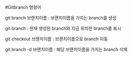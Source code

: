 #Gitbranch 명령어 

git branch 브랜치이름 : 브랜치이름을 가지는 branch를 생성  

git branch : 현재 생성된 branch와 지금 위치한 branch를 표시 

git checkout 브랜치이름 : 브랜치이름으로 branch 이동 

git branch -d 브랜치이름 : 해당 브랜치이름을 가지는 branch 삭제 

